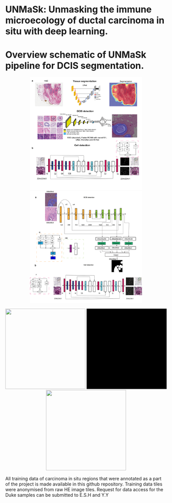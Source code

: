 # UNMaSk: Unmasking the immune microecology of ductal carcinoma in situ with deep learning.

# Overview schematic of UNMaSk pipeline for DCIS segmentation.
<p align="center">
  <img src="environment/Fig1_DL_overview.png" width="350" height="350"/>
  <img src="environment/Fig2_ab_Revised_v1.png" width="350" height="350"/>
  
</p>

<p align="center">
  
  <img src="CIS/PrepareData/IM-NET/training_material/DCIS_freehand_sampled_pos_img_movie_001.gif" width="250" height="250"/>
  <img src="CIS/PrepareData/IM-NET/training_material/DCIS_freehand_sampled_pos_mask_movie_001.gif" width="250" height="250"/>
  <img src="CIS/PrepareData/IM-NET/training_material/DCIS_freehand_sampled_pos_overlay_movie_001.gif" width="250" height="250"/>
</p>


All training data of carcinoma in situ regions that were annotated as a part of the project is made available in this github repository.
Training data tiles were anonymised from raw HE image tiles. Request for data access for the Duke samples can be submitted to E.S.H and Y.Y


